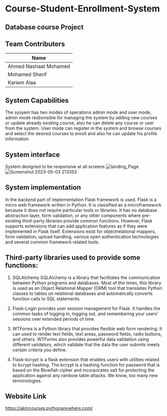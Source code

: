 # Course-Student-Enrollment-System

## Database course Project

## Team Contributers

|Name                 | 
|---------------------|
|Ahmed Nashaat Mohamed|    
|Mohamed Sherif       |  
|Kariem Alaa          |   

## System Capabilities
The sysyem has two modes of operations admin mode and user mode, admin mode resbonsible for managing the system
by adding new courses or update already existing course, also he can delete any course or user from the system.
User mode can register in the system and browse courses and select the desired courses to enroll and also he can update his profile information

## System interface 
System designed to be responsive at all screens
![landing_Page](https://user-images.githubusercontent.com/65959637/236645226-e6610dca-146d-4147-940a-0cf653b25374.png)
![Screenshot 2023-05-03 213353](https://user-images.githubusercontent.com/65959637/236645234-fdc61529-ee9e-486a-a9cb-e178cc3a159b.png)



## System implementation 
In the backend part of implementation Flask framework is used.
Flask is a micro web framework written in Python. It is
classified as a microframework because it does not require
particular tools or libraries. It has no database abstraction layer,
form validation, or any other components where pre-existing
third-party libraries provide common functions. However, Flask
supports extensions that can add application features as if they
were implemented in Flask itself. Extensions exist for objectrelational mappers, form validation, upload handling, various
open authentication technologies and several common
framework related tools.

## Third-party libraries used to provide some functions:
1. SQLAlchemy
SQLAlchemy is a library that facilitates the communication
between Python programs and databases. Most of the times,
this library is used as an Object Relational Mapper (ORM)
tool that translates Python classes to tables on relational
databases and automatically converts function calls to SQL
statements.
2. Flask-Login
 provides user session management for Flask. It
handles the common tasks of logging in, logging out, and
remembering your users' sessions over extended periods of
time.

3. WTForms
 is a Python library that provides flexible web
form rendering. It can used to render text fields, text areas,
password fields, radio buttons, and others. WTForms also
provides powerful data validation using different
validators, which validate that the data the user submits
meets certain criteria you define.
4. Flask-bcrypt
 is a flask extension that enables users with
utilities related to bcrypt hashing. The bcrypt is a hashing
function for password that is based on the Blowfish cipher
and incorporates salt for protecting the application against
any rainbow table attacks. We know, too many new
terminologies.

## Website Link
https://akmcourses.pythonanywhere.com/
